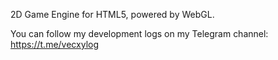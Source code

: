 2D Game Engine for HTML5, powered by WebGL.

You can follow my development logs on my Telegram channel: https://t.me/vecxylog

